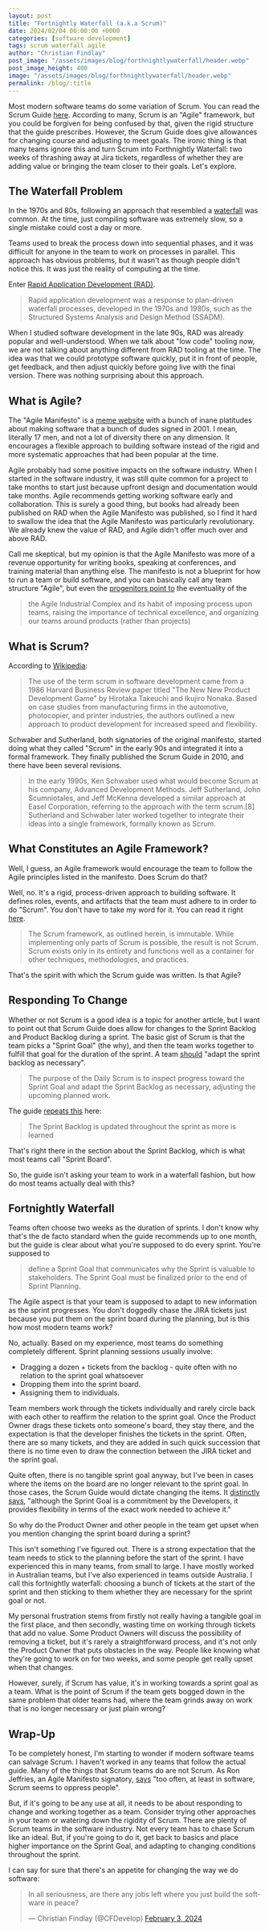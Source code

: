 ```yaml
---
layout: post
title: "Fortnightly Waterfall (a.k.a Scrum)"
date: 2024/02/04 00:00:00 +0000
categories: [software development]
tags: scrum waterfall agile
author: "Christian Findlay"
post_image: "/assets/images/blog/forthnightlywaterfall/header.webp"
post_image_height: 400
image: "/assets/images/blog/forthnightlywaterfall/header.webp"
permalink: /blog/:title
---
```


Most modern software teams do some variation of Scrum. You can read the Scrum Guide [here](https://scrumguides.org/scrum-guide.html). According to many, Scrum is an "Agile" framework, but you could be forgiven for being confused by that, given the rigid structure that the guide prescribes. However, the Scrum Guide does give allowances for changing course and adjusting to meet goals. The ironic thing is that many teams ignore this and turn Scrum into Forthnightly Waterfall: two weeks of thrashing away at Jira tickets, regardless of whether they are adding value or bringing the team closer to their goals. Let's explore.

## The Waterfall Problem

In the 1970s and 80s, following an approach that resembled a [waterfall](https://en.wikipedia.org/wiki/Waterfall_model) was common. At the time, just compiling software was extremely slow, so a single mistake could cost a day or more. 

Teams used to break the process down into sequential phases, and it was difficult for anyone in the team to work on processes in parallel. This approach has obvious problems, but it wasn't as though people didn't notice this. It was just the reality of computing at the time.

Enter [Rapid Application Development (RAD)](https://en.wikipedia.org/wiki/Rapid_application_development). 

> Rapid application development was a response to plan-driven waterfall processes, developed in the 1970s and 1980s, such as the Structured Systems Analysis and Design Method (SSADM).

When I studied software development in the late 90s, RAD was already popular and well-understood. When we talk about "low code" tooling now, we are not talking about anything different from RAD tooling at the time. The idea was that we could prototype software quickly, put it in front of people, get feedback, and then adjust quickly before going live with the final version. There was nothing surprising about this approach.

## What is Agile?
The "Agile Manifesto" is a [meme website](https://agilemanifesto.org/) with a bunch of inane platitudes about making software that a bunch of dudes signed in 2001. I mean, literally 17 men, and not a lot of diversity there on any dimension. It encourages a flexible approach to building software instead of the rigid and more systematic approaches that had been popular at the time. 

Agile probably had some positive impacts on the software industry. When I started in the software industry, it was still quite common for a project to take months to start just because upfront design and documentation would take months. Agile recommends getting working software early and collaboration. This is surely a good thing, but books had already been published on RAD when the Agile Manifesto was published, so I find it hard to swallow the idea that the Agile Manifesto was particularly revolutionary. We already knew the value of RAD, and Agile didn't offer much over and above RAD.

Call me skeptical, but my opinion is that the Agile Manifesto was more of a revenue opportunity for writing books, speaking at conferences, and training material than anything else. The manifesto is not a blueprint for how to run a team or build software, and you can basically call any team structure "Agile", but even the [progenitors point to](https://martinfowler.com/articles/agile-aus-2018.html) the eventuality of the 

 > the Agile Industrial Complex and its habit of imposing process upon teams, raising the importance of technical excellence, and organizing our teams around products (rather than projects)

## What is Scrum?

According to [Wikipedia](https://en.wikipedia.org/wiki/Scrum_(software_development)):

> The use of the term scrum in software development came from a 1986 Harvard Business Review paper titled "The New New Product Development Game" by Hirotaka Takeuchi and Ikujiro Nonaka. Based on case studies from manufacturing firms in the automotive, photocopier, and printer industries, the authors outlined a new approach to product development for increased speed and flexibility.

Schwaber and Sutherland, both signatories of the original manifesto, started doing what they called "Scrum" in the early 90s and integrated it into a formal framework. They finally published the Scrum Guide in 2010, and there have been several revisions.

> In the early 1990s, Ken Schwaber used what would become Scrum at his company, Advanced Development Methods. Jeff Sutherland, John Scumniotales, and Jeff McKenna developed a similar approach at Easel Corporation, referring to the approach with the term scrum.[8] Sutherland and Schwaber later worked together to integrate their ideas into a single framework, formally known as Scrum.

## What Constitutes an Agile Framework?

Well, I guess, an Agile framework would encourage the team to follow the Agile principles listed in the manifesto. Does Scrum do that? 

Well, no. It's a rigid, process-driven approach to building software. It defines roles, events, and artifacts that the team must adhere to in order to do "Scrum". You don't have to take my word for it. You can read it right [here](https://scrumguides.org/scrum-guide.html).

> The Scrum framework, as outlined herein, is immutable. While implementing only parts of Scrum is possible, the result is not Scrum. Scrum exists only in its entirety and functions well as a container for other techniques, methodologies, and practices.

That's the spirit with which the Scrum guide was written. Is that Agile?

## Responding To Change

Whether or not Scrum is a good idea is a topic for another article, but I want to point out that Scrum Guide does allow for changes to the Sprint Backlog and Product Backlog during a sprint. The basic gist of Scrum is that the team picks a "Sprint Goal" (the why), and then the team works together to fulfill that goal for the duration of the sprint. A team [should](https://scrumguides.org/scrum-guide.html#daily-scrum) "adapt the sprint backlog as necessary".

> The purpose of the Daily Scrum is to inspect progress toward the Sprint Goal and adapt the Sprint Backlog as necessary, adjusting the upcoming planned work.

The guide [repeats this](https://scrumguides.org/scrum-guide.html#sprint-backlog) here:

> The Sprint Backlog is updated throughout the sprint as more is learned

That's right there in the section about the Sprint Backlog, which is what most teams call "Sprint Board".

So, the guide isn't asking your team to work in a waterfall fashion, but how do most teams actually deal with this?

## Fortnightly Waterfall

Teams often choose two weeks as the duration of sprints. I don't know why that's the de facto standard when the guide recommends up to one month, but the guide is clear about what you're supposed to do every sprint. You're supposed to 

> define a Sprint Goal that communicates why the Sprint is valuable to stakeholders. The Sprint Goal must be finalized prior to the end of Sprint Planning.

The Agile aspect is that your team is supposed to adapt to new information as the sprint progresses. You don't doggedly chase the JIRA tickets just because you put them on the sprint board during the planning, but is this how most modern teams work?

No, actually. Based on my experience, most teams do something completely different. Sprint planning sessions usually involve:
- Dragging a dozen + tickets from the backlog - quite often with no relation to the sprint goal whatsoever
- Dropping them into the sprint board.
- Assigning them to individuals.

Team members work through the tickets individually and rarely circle back with each other to reaffirm the relation to the sprint goal. Once the Product Owner drags these tickets onto someone's board, they stay there, and the expectation is that the developer finishes the tickets in the sprint. Often, there are so many tickets, and they are added in such quick succession that there is no time even to draw the connection between the JIRA ticket and the sprint goal.

Quite often, there is no tangible sprint goal anyway, but I've been in cases where the items on the board are no longer relevant to the sprint goal. In those cases, the Scrum Guide would dictate changing the items. It [distinctly says](https://scrumguides.org/scrum-guide.html#sprint-backlog), "although the Sprint Goal is a commitment by the Developers, it provides flexibility in terms of the exact work needed to achieve it." 

So why do the Product Owner and other people in the team get upset when you mention changing the sprint board during a sprint? 

This isn't something I've figured out. There is a strong expectation that the team needs to stick to the planning before the start of the sprint. I have experienced this in many teams, from small to large. I have mostly worked in Australian teams, but I've also experienced in teams outside Australia. I call this fortnightly waterfall: choosing a bunch of tickets at the start of the sprint and then sticking to them whether they are necessary for the sprint goal or not. 

My personal frustration stems from firstly not really having a tangible goal in the first place, and then secondly, wasting time on working through tickets that add no value. Some Product Owners will discuss the possibility of removing a ticket, but it's rarely a straightforward process, and it's not only the Product Owner that puts obstacles in the way. People like knowing what they're going to work on for two weeks, and some people get really upset when that changes. 

However, surely, if Scrum has value, it's in working towards a sprint goal as a team. What is the point of Scrum if the team gets bogged down in the same problem that older teams had, where the team grinds away on work that is no longer necessary or just plain wrong?

## Wrap-Up

To be completely honest, I'm starting to wonder if modern software teams can salvage Scrum. I haven't worked in any teams that follow the actual guide. Many of the things that Scrum teams do are not Scrum. As Ron Jeffries, an Agile Manifesto signatory, [says](https://ronjeffries.com/articles/016-09ff/defense/) "too often, at least in software, Scrum seems to oppress people". 

But, if it's going to be any use at all, it needs to be about responding to change and working together as a team. Consider trying other approaches in your team or watering down the rigidity of Scrum. There are plenty of Scrum teams in the software industry. Not every team has to chase Scrum like an ideal. But, if you're going to do it, get back to basics and place higher importance on the Sprint Goal, and adapting to changing conditions throughout the sprint.

I can say for sure that there's an appetite for changing the way we do software:

<blockquote class="twitter-tweet"><p lang="en" dir="ltr">In all seriousness, are there any jobs left where you just build the software in peace?</p>&mdash; Christian Findlay (@CFDevelop) <a href="https://twitter.com/CFDevelop/status/1753695222310355453?ref_src=twsrc%5Etfw">February 3, 2024</a></blockquote> <script async src="https://platform.twitter.com/widgets.js" charset="utf-8"></script> 

